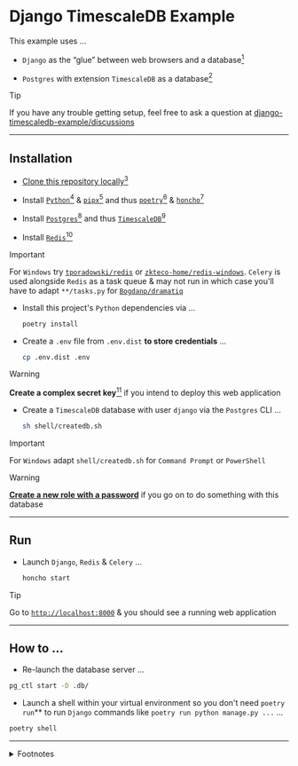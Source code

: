 # Django TimescaleDB Example

This example uses ...

- `Django` as the “glue” between web browsers and a database[^DJANGO]

- `Postgres` with extension `TimescaleDB` as a database[^TIMESCALEDB]

> [!TIP]
> If you have any trouble getting setup,  feel free to ask a question at [django-timescaledb-example/discussions](https://github.com/rdmolony/django-timescaledb-example/discussions)

---


## Installation

- [Clone this repository locally](https://docs.github.com/en/repositories/creating-and-managing-repositories/cloning-a-repository)[^GITHUB]

- Install [`Python`](https://www.python.org/)[^PYTHON] & [`pipx`](https://github.com/pypa/pipx)[^PIPX] and thus [`poetry`](https://github.com/python-poetry/poetry)[^POETRY] & [`honcho`](https://github.com/nickstenning/honcho)[^HONCHO]

- Install [`Postgres`](https://www.postgresql.org/)[^POSTGRES] and thus [`TimescaleDB`](https://www.timescale.com/)[^POSTGRES]

- Install [`Redis`](https://redis.io/)[^REDIS]

> [!IMPORTANT]  
> For `Windows` try [`tporadowski/redis`](https://github.com/tporadowski/redis) or [`zkteco-home/redis-windows`](https://github.com/zkteco-home/redis-windows).  `Celery` is used alongside `Redis` as a task queue & may not run in which case you'll have to adapt `**/tasks.py` for [`Bogdanp/dramatiq`](https://github.com/Bogdanp/dramatiq)

- Install this project's `Python` dependencies via ...

    ```sh
    poetry install
    ```

- Create a `.env` file from `.env.dist` **to store credentials** ...

    ```sh
    cp .env.dist .env
    ```

> [!WARNING]  
> **Create a complex secret key**[^SECRET_KEY] if you intend to deploy this web application

- Create a `TimescaleDB` database with user `django` via the `Postgres` CLI ...

    ```sh
    sh shell/createdb.sh
    ```

> [!IMPORTANT]  
> For `Windows` adapt `shell/createdb.sh` for `Command Prompt` or `PowerShell`

> [!WARNING]  
> [**Create a new role with a password**](https://www.postgresql.org/docs/current/database-roles.html) if you go on to do something with this database


---


## Run

- Launch `Django`, `Redis` & `Celery` ...

    ```sh
    honcho start
    ```

> [!TIP]  
> Go to [`http://localhost:8000`](http://localhost:8000) & you should see a running web application


---


## How to ...

- Re-launch the database server ...

```sh
pg_ctl start -D .db/
```

- Launch a shell within your virtual environment so you don't need `poetry run`** to run `Django` commands like `poetry run python manage.py ...` ...

```sh
poetry shell
```


---


<details>
<summary>Footnotes</summary>

[^DJANGO]: To display a web page it asks a database for the data it needs to render files that the browser interprets (HTML, CSS & JavaScript) so it can display a user interface

[^HONCHO]: I use `pipx` ...

    ```sh
    pipx install honcho
    ```

[^GITHUB]:

    I use [`git clone`](https://git-scm.com/) ...

    ```sh
    git clone git@github.com:rdmolony/rdmolony.github.io.git
    ```

    ... since I prefer to [authenticate with `GitHub` via `SSH`](https://docs.github.com/en/authentication/connecting-to-github-with-ssh)

[^PIPX]: I use [`nix`](https://github.com/DeterminateSystems/nix-installer) ...

    ```sh
    nix profile install nixpkgs#pipx
    ``` 

    Why not use `pip`?  `Python` ships with `pip` which installs dependencies "globally" which means that you can't easily install the same 3rd party library twice

[^POETRY]: I use `pipx` ...

    ```sh
    pipx install poetry
    ```

[^PYTHON]: I use [`nix`](https://github.com/DeterminateSystems/nix-installer) ...

    ```sh
    nix profile install nixpkgs#python3
    ```

[^POSTGRES]: I use [`nix`](https://github.com/DeterminateSystems/nix-installer) ...

    ```sh
    nix profile install --impure --expr 'with import <nixpkgs> {}; pkgs.postgresql.withPackages   (p: [ p.timescaledb ])'
    ```

[^REDIS]: I use [`nix`](https://github.com/DeterminateSystems/nix-installer) ...

    ```sh
    nix profile install nixpkgs#redis
    ```

[^SECRET_KEY]: Generate a `SECRET_KEY` ...

    ```sh
    poetry run python -c "
    from django.core.management.utils import get_random_secret_key
    print(get_random_secret_key())
    "
    ```

    ... & copy it into `.env`

[^TIMESCALEDB]: `TimescaleDB` is an extension to the `Postgres` database which grants it timeseries capabilities.  `Postgres` wasn't designed to handle timeseries workloads in which data is infrequently inserted and frequently queried in bulk.  `TimescaleDB` adapts `Postgres` via "hypertables" which enable compression of many rows into "chunks" which are indexed by timestamps.  Consequently,  queries on ranges of timestamps are faster since `Postgres` can search "chunks" instead of rows & storage is cheaper.  By compressing, `TimescaleDB` trades insert performance for query performance.
